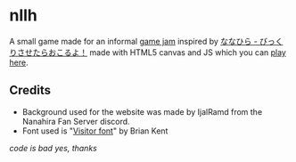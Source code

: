 # nllh
A small game made for an informal [game jam](https://github.com/NanahiraCommunity/Birthday22) inspired by [ななひら - びっくりさせたらおこるよ！](https://www.youtube.com/watch?v=PsbDJJnxliM) made with HTML5 canvas and JS which you can [play here](u16rogue.github.io/nllh/).

## Credits
* Background used for the website was made by IjalRamd from the Nanahira Fan Server discord.
* Font used is "[Visitor font](https://www.dafont.com/visitor.font)" by Brian Kent

*code is bad yes, thanks*
